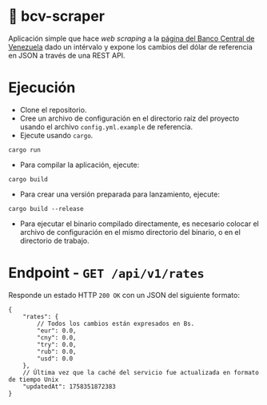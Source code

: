 # 🏦 bcv-scraper

Aplicación simple que hace _web scraping_ a la [página del Banco Central de Venezuela](https://www.bcv.org.ve/) dado un intérvalo y expone los cambios del dólar de referencia en JSON a través de una REST API.

# Ejecución

-   Clone el repositorio.
-   Cree un archivo de configuración en el directorio raíz del proyecto usando el archivo `config.yml.example` de referencia.
-   Ejecute usando `cargo`.

```
cargo run
```

-   Para compilar la aplicación, ejecute:

```
cargo build
```

-   Para crear una versión preparada para lanzamiento, ejecute:

```
cargo build --release
```

-   Para ejecutar el binario compilado directamente, es necesario colocar el archivo de configuración en el mismo directorio del binario, o en el directorio de trabajo.

# Endpoint - `GET /api/v1/rates`

Responde un estado HTTP `200 OK` con un JSON del siguiente formato:

```
{
    "rates": {
        // Todos los cambios están expresados en Bs.
        "eur": 0.0,
        "cny": 0.0,
        "try": 0.0,
        "rub": 0.0,
        "usd": 0.0
    },
    // Última vez que la caché del servicio fue actualizada en formato de tiempo Unix
    "updatedAt": 1758351872383
}
```
